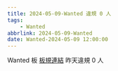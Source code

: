 ```yaml
---
title: 2024-05-09-Wanted 違規 0 人
tags:
    - Wanted
abbrlink: 2024-05-09-Wanted
date: Wanted-2024-05-09 12:00:00
---
```

Wanted 板 [板規連結](https://www.ptt.cc/bbs/Wanted/M.1608829773.A.D3B.html)
昨天違規 0 人
